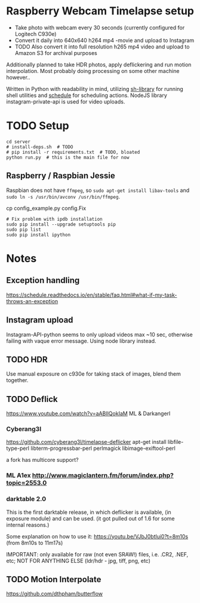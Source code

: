 # Raspberry Webcam Timelapse setup
- Take photo with webcam every 30 seconds (currently configured for Logitech C930e)
- Convert it daily into 640x640 h264 mp4 -movie and upload to Instagram
- TODO Also convert it into full resolution h265 mp4 video and upload to Amazon S3 for archival purposes

Additionally planned to take HDR photos, apply deflickering and run motion interpolation. Most probably doing processing on some other machine however..

Written in Python with readability in mind, utilizing [sh-library](http://amoffat.github.io/sh/) for running shell utilities and [schedule](https://github.com/dbader/schedule) for scheduling actions. NodeJS library instagram-private-api is used for video uploads.

# TODO Setup
    cd server
    # install-deps.sh  # TODO
    # pip install -r requirements.txt  # TODO, bloated
    python run.py  # this is the main file for now


## Raspberry / Raspbian Jessie

Raspbian does not have `ffmpeg`, so `sudo apt-get install libav-tools` and `sudo ln -s /usr/bin/avconv /usr/bin/ffmpeg`.

cp config_example.py config.Fix


    # Fix problem with ipdb installation
    sudo pip install --upgrade setuptools pip
    sudo pip list
    sudo pip install ipython



# Notes
## Exception handling
https://schedule.readthedocs.io/en/stable/faq.html#what-if-my-task-throws-an-exception

## Instagram upload
Instagram-API-python seems to only upload videos max ~10 sec, otherwise failing with vaque error message.
Using node library instead.

## TODO HDR
Use manual exposure on c930e for taking stack of images, blend them together.

## TODO Deflick
https://www.youtube.com/watch?v=aABIlQokIaM ML & Darkangerl
### Cyberang3l
https://github.com/cyberang3l/timelapse-deflicker
apt-get install libfile-type-perl libterm-progressbar-perl perlmagick libimage-exiftool-perl

a fork has multicore support?
### ML A1ex http://www.magiclantern.fm/forum/index.php?topic=2553.0
### darktable 2.0
This is the first darktable release, in which deflicker is available, (in exposure module) and can be used.
(it got pulled out of 1.6 for some internal reasons.)

Some explanation on how to use it:
https://youtu.be/VJbJ0btlui0?t=8m10s  (from 8m10s to 11m17s)

IMPORTANT: only available for raw (not even SRAW!) files, i.e. .CR2, .NEF, etc; NOT FOR ANYTHING ELSE (ldr/hdr - jpg, tiff, png, etc)


## TODO Motion Interpolate
https://github.com/dthpham/butterflow

